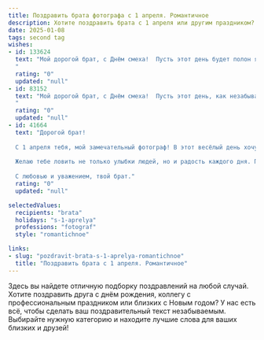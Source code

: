 ```yaml
---
title: Поздравить брата фотографа с 1 апреля. Романтичное
description: Хотите поздравить брата с 1 апреля или другим праздником? Наш ИИ создаст незабываемое поздравление, а вы обязательно выделитесь среди других.  
date: 2025-01-08
tags: second tag
wishes:
- id: 133624
  text: "Мой дорогой брат, с Днём смеха!  Пусть этот день будет полон ярких, как твои фотографии, мгновений, а любовь и счастье  будут твоими верными моделями,  позирующими тебе всю жизнь.  Я желаю тебе бесконечного вдохновения,  чтобы каждый кадр твоей жизни был неповторим и прекрасен, как ты сам.  Люблю тебя!
  "
  rating: "0"
  updated: "null"
- id: 83152
  text: "Мой дорогой брат, с Днём смеха!  Пусть этот день, как незабываемый кадр из твоей жизни, наполнится яркими красками счастья и любви.  Ты — настоящий художник света и теней, творишь чудеса, запечатлевая самые прекрасные моменты.  Пусть твоя жизнь будет такой же красивой и  волнительной, как лучшие из твоих фотографий.  Я люблю тебя!
  "
  rating: "0"
  updated: "null"
- id: 41664
  text: "Дорогой брат!
  
  С 1 апреля тебя, мой замечательный фотограф! В этот весёлый день хочу пожелать, чтобы твоя жизнь была яркой и насыщенной, как самые удачные кадры. Пусть в каждом моменте ты находишь вдохновение, а каждое мгновение запечатлевается с любовью и теплотой.
  
  Желаю тебе ловить не только улыбки людей, но и радость каждого дня. Пусть твой объектив видит только красивое, а сердце наполняется счастьем. Пусть твои снимки рассказывают истории, которые будут жить вечно!
  
  С любовью и уважением, твой брат."
  rating: "0"
  updated: "null"

selectedValues:
  recipients: "brata"
  holidays: "s-1-aprelya"
  professions: "fotograf"
  style: "romantichnoe"

links:
- slug: "pozdravit-brata-s-1-aprelya-romantichnoe"
  title: "Поздравить брата с 1 апреля. Романтичное"
---
```


Здесь вы найдете отличную подборку поздравлений на любой случай.
Хотите поздравить друга с днём рождения, коллегу с профессиональным праздником или близких с Новым годом? У нас есть всё, чтобы сделать ваш поздравительный текст незабываемым. Выбирайте нужную категорию и находите лучшие слова для ваших близких и друзей!
